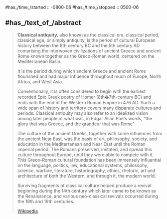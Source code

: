 ﻿---
has_id_wikidata: Q486761
located_in_on_physical_feature: "[[_Standards/WikiData/WD~Mediterranean Basin,72499]]"
has_part_s_:
- '[[_Standards/WikiData/WD~Macedonia,83958]]'
- '[[_Standards/WikiData/WD~Scythians,131802]]'
- "[[_Standards/WikiData/WD~Bronze age Cyprus,245813]]"
- '[[_Standards/WikiData/WD~Lydians,1778719]]'
- "[[_Standards/WikiData/WD~Italic peoples,3617880]]"
- "[[_Standards/WikiData/WD~Byzantine Empire,12544]]"
- '[[_Standards/WikiData/WD~Etruscans,17161]]'
studied_in:
- "[[_Standards/WikiData/WD~classical philology,495527]]"
- "[[_Standards/WikiData/WD~Classical Greek and Roman history,112939719]]"
facet_of:
- "[[_Standards/WikiData/WD~Greco-Roman world,937284]]"
instance_of:
- '[[_Standards/WikiData/WD~style,1292119]]'
- "[[_Standards/WikiData/WD~historical period,11514315]]"
described_by_source:
- "[[_Standards/WikiData/WD~Pax Leksikon,3351707]]"
follows: "[[_Standards/WikiData/WD~Early antiquity,98270938]]"
Provenio_UUID: 6ed0abb9-8760-428d-bbf2-89754e4fd8ef
end_time: "0500-01-01T00:00:00Z"
Iconclass_notation:
- 98
- 23T23
Commons_category: "Ancient history"
image: "http://commons.wikimedia.org/wiki/Special:FilePath/Ancient%20pano%20%284362583154%29.jpg"
start_time:
- "-1198-01-01T00:00:00Z"
- "-0798-01-01T00:00:00Z"
aliases:
- "classical era"
- "classical period"
- "classical age"
- antiquity
---

#has_/time_/started :: -0800-06 
#has_/time_/stopped :: 0500-06 

## #has_/text_of_/abstract 

> **Classical antiquity**, also known as the classical era, classical period, classical age, or simply antiquity, 
> is the period of cultural European history between the 8th century BC and the 5th century AD 
> comprising the interwoven civilizations of ancient Greece and ancient Rome 
> known together as the Greco-Roman world, centered on the Mediterranean Basin. 
> 
> It is the period during which ancient Greece and ancient Rome flourished 
> and had major influence throughout much of Europe, North Africa, and West Asia.
>
> Conventionally, it is often considered to begin with the earliest recorded Epic Greek poetry of Homer 
> (8th�7th-century BC) and ends with the end of the Western Roman Empire in 476 AD. 
> Such a wide span of history and territory covers many disparate cultures and periods. 
> Classical antiquity may also refer to an idealized vision among later people of what was, 
> in Edgar Allan Poe's words, "the glory that was Greece, and the grandeur that was Rome".
>
> The culture of the ancient Greeks, together with some influences from the ancient Near East, 
> was the basis of art, philosophy, society, and education in the Mediterranean and Near East 
> until the Roman imperial period. 
> The Romans preserved, imitated, and spread this culture throughout Europe, 
> until they were able to compete with it. 
> This Greco-Roman cultural foundation has been immensely influential on the language, politics, 
> law, educational systems, philosophy, science, warfare, literature, historiography, ethics, rhetoric, art 
> and architecture of both the Western, and through it, the modern world.
>
> Surviving fragments of classical culture helped produce a revival beginning during the 14th century 
> which later came to be known as the Renaissance, 
> and various neo-classical revivals occurred during the 18th and 19th centuries.
>
> [Wikipedia](https://en.wikipedia.org/wiki/Classical%20antiquity) 


